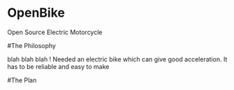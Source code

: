 # OpenBike
Open Source Electric Motorcycle


#The Philosophy

blah blah blah !
Needed an electric bike which can give good acceleration.
It has to be reliable and easy to make



#The Plan


